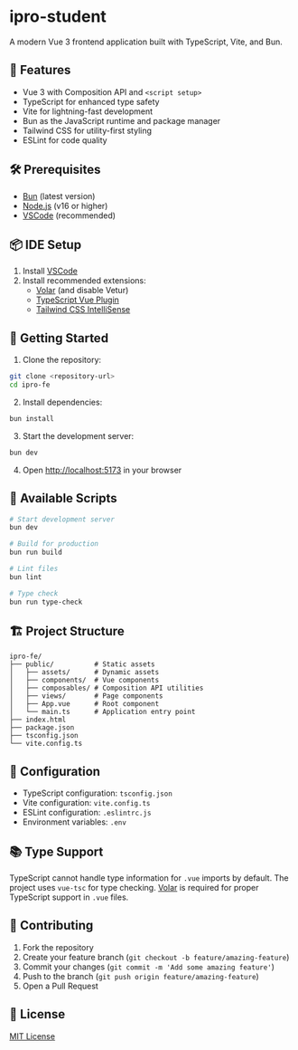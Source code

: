 # ipro-student

A modern Vue 3 frontend application built with TypeScript, Vite, and Bun.

## 🚀 Features

- Vue 3 with Composition API and `<script setup>`
- TypeScript for enhanced type safety
- Vite for lightning-fast development
- Bun as the JavaScript runtime and package manager
- Tailwind CSS for utility-first styling
- ESLint for code quality

## 🛠️ Prerequisites

- [Bun](https://bun.sh/) (latest version)
- [Node.js](https://nodejs.org/) (v16 or higher)
- [VSCode](https://code.visualstudio.com/) (recommended)

## 📦 IDE Setup

1. Install [VSCode](https://code.visualstudio.com/)
2. Install recommended extensions:
   - [Volar](https://marketplace.visualstudio.com/items?itemName=Vue.volar) (and disable Vetur)
   - [TypeScript Vue Plugin](https://marketplace.visualstudio.com/items?itemName=Vue.vscode-typescript-vue-plugin)
   - [Tailwind CSS IntelliSense](https://marketplace.visualstudio.com/items?itemName=bradlc.vscode-tailwindcss)

## 🚀 Getting Started

1. Clone the repository:

```bash
git clone <repository-url>
cd ipro-fe
```

2. Install dependencies:

```bash
bun install
```

3. Start the development server:

```bash
bun dev
```

4. Open [http://localhost:5173](http://localhost:5173) in your browser

## 📝 Available Scripts

```bash
# Start development server
bun dev

# Build for production
bun run build

# Lint files
bun lint

# Type check
bun run type-check
```

## 🏗️ Project Structure

```
ipro-fe/
├── public/          # Static assets
│   ├── assets/      # Dynamic assets
│   ├── components/  # Vue components
│   ├── composables/ # Composition API utilities
│   ├── views/       # Page components
│   ├── App.vue      # Root component
│   └── main.ts      # Application entry point
├── index.html
├── package.json
├── tsconfig.json
└── vite.config.ts
```

## 🔧 Configuration

- TypeScript configuration: `tsconfig.json`
- Vite configuration: `vite.config.ts`
- ESLint configuration: `.eslintrc.js`
- Environment variables: `.env`

## 📚 Type Support

TypeScript cannot handle type information for `.vue` imports by default. The project uses `vue-tsc` for type checking. [Volar](https://marketplace.visualstudio.com/items?itemName=Vue.volar) is required for proper TypeScript support in `.vue` files.

## 🤝 Contributing

1. Fork the repository
2. Create your feature branch (`git checkout -b feature/amazing-feature`)
3. Commit your changes (`git commit -m 'Add some amazing feature'`)
4. Push to the branch (`git push origin feature/amazing-feature`)
5. Open a Pull Request

## 📄 License

[MIT License](LICENSE)

